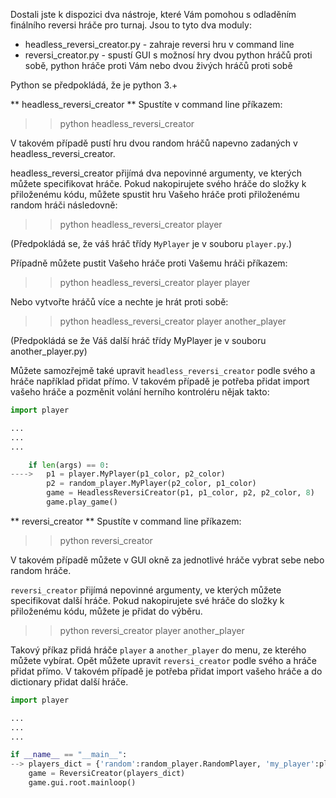 Dostali jste k dispozici dva nástroje, které Vám pomohou s odladěním finálního reversi hráče pro turnaj.
Jsou to tyto dva moduly:
* headless_reversi_creator.py	- zahraje reversi hru v command line
* reversi_creator.py			- spustí GUI s možnosí hry dvou python hráčů proti sobě, python hráče proti Vám nebo dvou živých hráčů proti sobě

Python se předpokládá, že je python 3.+

** headless_reversi_creator **
Spustíte v command line příkazem:

>> python headless_reversi_creator

V takovém případě pustí hru dvou random hráčů napevno zadaných v headless_reversi_creator.

headless_reversi_creator přijímá dva nepovinné argumenty, ve kterých můžete specifikovat hráče.
Pokud nakopirujete svého hráče do složky k přiloženému kódu, můžete spustit hru Vašeho hráče proti přiloženému random hráči následovně:

>> python headless_reversi_creator player

(Předpokládá se, že váš hráč třídy `MyPlayer` je v souboru `player.py`.)

Případně můžete pustit Vašeho hráče proti Vašemu hráči příkazem:

>> python headless_reversi_creator player player

Nebo vytvořte hráčů více a nechte je hrát proti sobě:

>> python headless_reversi_creator player another_player

(Předpokládá se že Váš další hráč třídy MyPlayer je v souboru another_player.py)

Můžete samozřejmě také upravit `headless_reversi_creator` podle svého a hráče například přidat přímo.
V takovém případě je potřeba přidat import vašeho hráče a pozměnit volání herního kontroléru nějak takto:

```python
import player

...
...
...

    if len(args) == 0:
---->   p1 = player.MyPlayer(p1_color, p2_color)
        p2 = random_player.MyPlayer(p2_color, p1_color)
        game = HeadlessReversiCreator(p1, p1_color, p2, p2_color, 8)
        game.play_game()
```


** reversi_creator **
Spustíte v command line příkazem:

>> python reversi_creator

V takovém případě můžete v GUI okně za jednotlivé hráče vybrat sebe nebo random hráče.

`reversi_creator` přijímá nepovinné argumenty, ve kterých můžete specifikovat další hráče.
Pokud nakopirujete své hráče do složky k přiloženému kódu, můžete je přidat do výběru.

>> python reversi_creator player another_player

Takový příkaz přidá hráče `player` a `another_player` do menu, ze kterého můžete vybírat.
Opět můžete upravit `reversi_creator` podle svého a hráče přidat přímo.
V takovém případě je potřeba přidat import vašeho hráče a do dictionary přidat další hráče.

```python
import player

...
...
...

if __name__ == "__main__": 
--> players_dict = {'random':random_player.RandomPlayer, 'my_player':player.MyPlayer}
    game = ReversiCreator(players_dict)
    game.gui.root.mainloop()
```